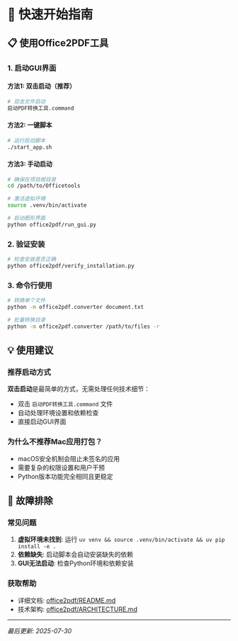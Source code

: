 # 🚀 快速开始指南

## 📋 使用Office2PDF工具

### 1. 启动GUI界面

#### 方法1: 双击启动（推荐）
```bash
# 双击文件启动
启动PDF转换工具.command
```

#### 方法2: 一键脚本
```bash
# 运行启动脚本
./start_app.sh
```

#### 方法3: 手动启动
```bash
# 确保在项目根目录
cd /path/to/Officetools

# 激活虚拟环境
source .venv/bin/activate

# 启动图形界面
python office2pdf/run_gui.py
```

### 2. 验证安装
```bash
# 检查安装是否正确
python office2pdf/verify_installation.py
```

### 3. 命令行使用
```bash
# 转换单个文件
python -m office2pdf.converter document.txt

# 批量转换目录
python -m office2pdf.converter /path/to/files -r
```

## 💡 使用建议

### 推荐启动方式
**双击启动**是最简单的方式，无需处理任何技术细节：
- 双击 `启动PDF转换工具.command` 文件
- 自动处理环境设置和依赖检查
- 直接启动GUI界面

### 为什么不推荐Mac应用打包？
- macOS安全机制会阻止未签名的应用
- 需要复杂的权限设置和用户干预
- Python版本功能完全相同且更稳定

## 🔧 故障排除

### 常见问题
1. **虚拟环境未找到**: 运行 `uv venv && source .venv/bin/activate && uv pip install -e .`
2. **依赖缺失**: 启动脚本会自动安装缺失的依赖
3. **GUI无法启动**: 检查Python环境和依赖安装

### 获取帮助
- 详细文档: [office2pdf/README.md](office2pdf/README.md)
- 技术架构: [office2pdf/ARCHITECTURE.md](office2pdf/ARCHITECTURE.md)

---

*最后更新: 2025-07-30*
